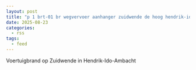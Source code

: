 ```yaml
---
layout: post
title: "p 1 brt-01 br wegvervoer aanhanger zuidwende de hoog hendrik-ido-ambacht 186431"
date: 2025-08-23
categories: 
  - rss
tags: 
  - feed
---
```


Voertuigbrand op Zuidwende in Hendrik-Ido-Ambacht
